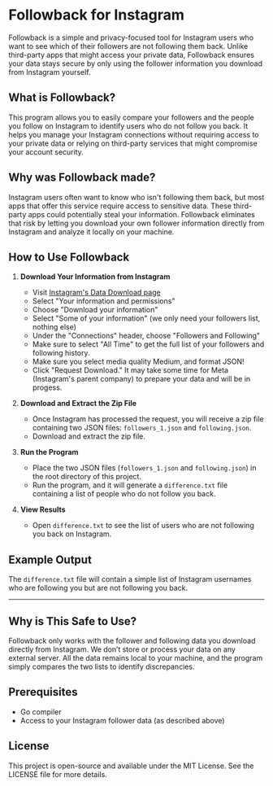 # Followback for Instagram

Followback is a simple and privacy-focused tool for Instagram users who want to see which of their followers are not following them back. Unlike third-party apps that might access your private data, Followback ensures your data stays secure by only using the follower information you download from Instagram yourself.

## What is Followback?

This program allows you to easily compare your followers and the people you follow on Instagram to identify users who do not follow you back. It helps you manage your Instagram connections without requiring access to your private data or relying on third-party services that might compromise your account security.

## Why was Followback made?

Instagram users often want to know who isn't following them back, but most apps that offer this service require access to sensitive data. These third-party apps could potentially steal your information. Followback eliminates that risk by letting you download your own follower information directly from Instagram and analyze it locally on your machine.

## How to Use Followback

1. **Download Your Information from Instagram**
   - Visit [Instagram's Data Download page](https://accountscenter.instagram.com/info_and_permissions/)
   - Select "Your information and permissions"
   - Choose "Download your information"
   - Select "Some of your information" (we only need your followers list, nothing else)
   - Under the "Connections" header, choose "Followers and Following"
   - Make sure to select "All Time" to get the full list of your followers and following history.
   - Make sure you select media quality Medium, and format JSON!
   - Click "Request Download." It may take some time for Meta (Instagram's parent company) to prepare your data and will be in progess.

2. **Download and Extract the Zip File**
   - Once Instagram has processed the request, you will receive a zip file containing two JSON files: `followers_1.json` and `following.json`.
   - Download and extract the zip file.

3. **Run the Program**
   - Place the two JSON files (`followers_1.json` and `following.json`) in the root directory of this project.
   - Run the program, and it will generate a `difference.txt` file containing a list of people who do not follow you back.

4. **View Results**
   - Open `difference.txt` to see the list of users who are not following you back on Instagram.

## Example Output

The `difference.txt` file will contain a simple list of Instagram usernames who are following you but are not following you back.

---

## Why is This Safe to Use?

Followback only works with the follower and following data you download directly from Instagram. We don’t store or process your data on any external server. All the data remains local to your machine, and the program simply compares the two lists to identify discrepancies.

## Prerequisites

- Go compiler
- Access to your Instagram follower data (as described above)

## License

This project is open-source and available under the MIT License. See the LICENSE file for more details.

